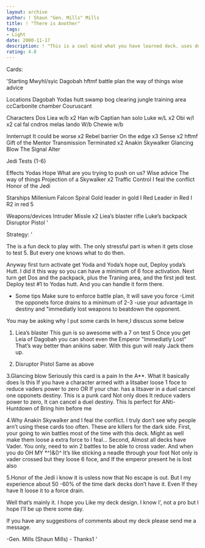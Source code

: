 ```yaml
---
layout: archive
author: ! Shaun "Gen. Mills" Mills
title: ! "There is Another"
tags:
- Light
date: 2000-11-17
description: ! "This is a cool mind what you have learned deck. uses dos to train,good beatdown."
rating: 4.0
---
```

Cards: 

'Starting
Mwyhl/syic
Dagobah
hftmf
battle plan
the way of things
wise advice

Locations
Dagobah
Yodas hutt
swamp
bog clearing
jungle
training area
ccCarbonite chamber
Couruscant

Characters
Dos
Liea w/b x2
Han w/b
Captian han solo
Luke w/L x2
Obi w/l x2
cal fal cndros
melas
lando W/b
Chewie w/b

Innterrupt
It could be worse x2
Rebel barrier
On the edge x3
Sense x2
hftmf
Gift of the Mentor
Transmission Terminated x2
Anakin Skywalker
Glancing Blow
The Signal
Alter

Jedi Tests
   {1-6}

Effects
Yodas Hope
What are you trying to push on us?
Wise advice
The way of things
Projection of a Skywalker x2
Traffic Control
I feal the conflict
Honor of the Jedi

Starships
Millenium Falcon
Spiral
Gold leader in gold I
Red Leader in Red I
R2 in red 5

Weapons/devices
Intruder Missle x2
Liea’s blaster rifle
Luke’s backpack
Disruptor Pistol
'

Strategy: '

The is a fun deck to play with. The only stressful part is when it gets close to test 5.
But every one knows what to do then.

Anyway first turn activate get Yoda and Yoda’s hope out, Deploy yoda’s Hutt.	I did it this way so you can have a minimum of 6 foce activation.
Next turn get Dos and the packpack, plus the Traning area, and the first jedi test.  Deploy test #1 to Yodas hutt.  And you can handle it form there.

- Some tips
Make sure to enforce battle plan, It will save you force
-Limit the opponets force drains to a minimum of 2-3
-use your advantage in destiny and "immediatly lost weapons to beatdown the opponent.

You may be asking why I put some cards In here,I disscus some below

1. Liea’s blaster
   This gun is so awesome with a 7 on test 5  Once you get Leia of Dagobah you can shoot even the Emperor "Immediatly Lost" That’s way better than anikins saber.  With this gun will realy Jack them up.

2. Disruptor Pistol
Same as above

3.Glancing blow
Seriously this card is a pain In the A**. What It basically does Is this If you have a character armed with a litsaber loose 1 foce to reduce vaders power to zero OR If your char. has a litsaver in a duel cancel one opponets destiny.
This is a punk card Not only does It reduce vaders power to zero, It can cancel a duel destiny. This Is perfect for ANti- Huntdown of Bring him before me

4.Why Anakin Skywalker and I feal the conflict.
I truly don’t see why people arn’t using these cards too often.  These are killers for the dark side.  First, your going to win battles most of the time with this deck. Might as well make them loose a extra force to I feal...  Second, Almost all decks have Vader. You only, need to win 2 battles to be able to cross vader.  And when you do OH MY *^)&()^ It’s like sticking a neadle through your foot Not only is vader crossed but they loose 6 foce, and If the emperor present he is lost also

5.Honor of the Jedi
i know it is usless now that No escape is out.	But I my experience about 50 -60% of the time dark decks don’t have it.  Even If they have It loose it to a force drain.

Well that’s mainly it. I hope you Like my deck design.  I know I’, not a pro but I hope I’ll be up there some day.

If you have any suggestions of comments about my deck please send me a message.

-Gen. Mills (Shaun Mills)   - Thanks1 '